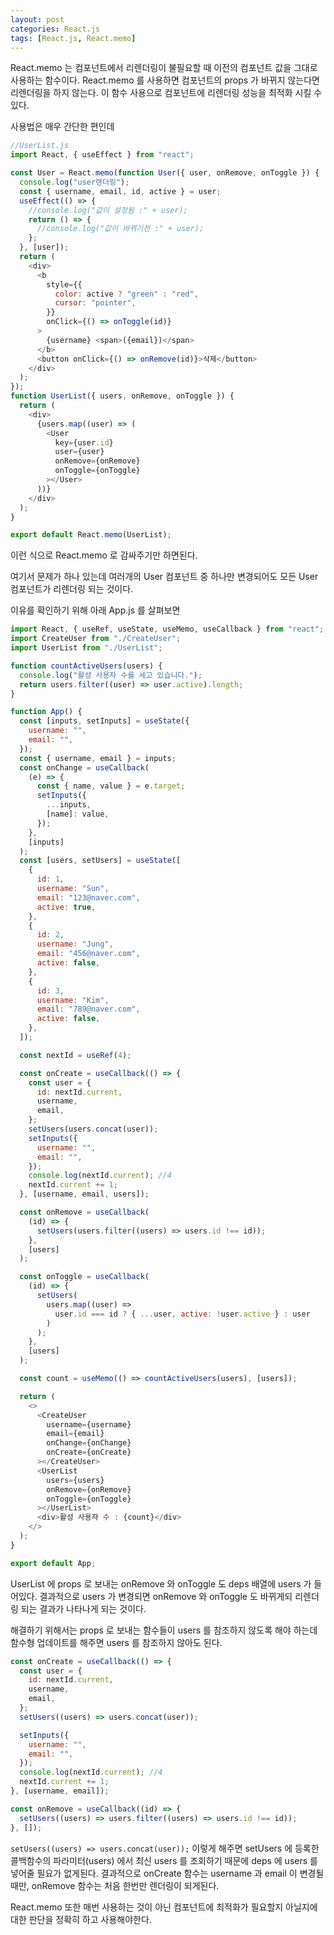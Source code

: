 ```yaml
---
layout: post
categories: React.js
tags: [React.js, React.memo]
---
```

React.memo 는 컴포넌트에서 리렌더링이 불필요할 때 이전의 컴포넌트 값을 그대로 사용하는 함수이다. React.memo 를 사용하면 컴포넌트의 props 가 바뀌지 않는다면 리렌더링을 하지 않는다. 이 함수 사용으로 컴포넌트에 리렌더링 성능을 최적화 시킬 수 있다.

사용법은 매우 간단한 편인데 

```javascript
//UserList.js
import React, { useEffect } from "react";

const User = React.memo(function User({ user, onRemove, onToggle }) {
  console.log("user렌더링");
  const { username, email, id, active } = user;
  useEffect(() => {
    //console.log("값이 설정됨 :" + user);
    return () => {
      //console.log("값이 바뀌기전 :" + user);
    };
  }, [user]);
  return (
    <div>
      <b
        style={{
          color: active ? "green" : "red",
          cursor: "pointer",
        }}
        onClick={() => onToggle(id)}
      >
        {username} <span>({email})</span>
      </b>
      <button onClick={() => onRemove(id)}>삭제</button>
    </div>
  );
});
function UserList({ users, onRemove, onToggle }) {
  return (
    <div>
      {users.map((user) => (
        <User
          key={user.id}
          user={user}
          onRemove={onRemove}
          onToggle={onToggle}
        ></User>
      ))}
    </div>
  );
}

export default React.memo(UserList);
```
이런 식으로 React.memo 로 감싸주기만 하면된다.

여기서 문제가 하나 있는데 여러개의 User 컴포넌트 중 하나만 변경되어도 모든 User 컴포넌트가 리렌더링 되는 것이다. 

이유를 확인하기 위해 아래 App.js 를 살펴보면 

```javascript
import React, { useRef, useState, useMemo, useCallback } from "react";
import CreateUser from "./CreateUser";
import UserList from "./UserList";

function countActiveUsers(users) {
  console.log("활성 사용자 수를 세고 있습니다.");
  return users.filter((user) => user.active).length;
}

function App() {
  const [inputs, setInputs] = useState({
    username: "",
    email: "",
  });
  const { username, email } = inputs;
  const onChange = useCallback(
    (e) => {
      const { name, value } = e.target;
      setInputs({
        ...inputs,
        [name]: value,
      });
    },
    [inputs]
  );
  const [users, setUsers] = useState([
    {
      id: 1,
      username: "Sun",
      email: "123@naver.com",
      active: true,
    },
    {
      id: 2,
      username: "Jung",
      email: "456@naver.com",
      active: false,
    },
    {
      id: 3,
      username: "Kim",
      email: "789@naver.com",
      active: false,
    },
  ]);

  const nextId = useRef(4);

  const onCreate = useCallback(() => {
    const user = {
      id: nextId.current,
      username,
      email,
    };
    setUsers(users.concat(user));
    setInputs({
      username: "",
      email: "",
    });
    console.log(nextId.current); //4
    nextId.current += 1;
  }, [username, email, users]);

  const onRemove = useCallback(
    (id) => {
      setUsers(users.filter((users) => users.id !== id));
    },
    [users]
  );

  const onToggle = useCallback(
    (id) => {
      setUsers(
        users.map((user) =>
          user.id === id ? { ...user, active: !user.active } : user
        )
      );
    },
    [users]
  );

  const count = useMemo(() => countActiveUsers(users), [users]);

  return (
    <>
      <CreateUser
        username={username}
        email={email}
        onChange={onChange}
        onCreate={onCreate}
      ></CreateUser>
      <UserList
        users={users}
        onRemove={onRemove}
        onToggle={onToggle}
      ></UserList>
      <div>활성 사용자 수 : {count}</div>
    </>
  );
}

export default App;
```

UserList 에 props 로 보내는 onRemove 와 onToggle 도 deps 배열에 users 가 들어있다. 결과적으로 users 가 변경되면 onRemove 와 onToggle 도 바뀌게되 리렌더링 되는 결과가 나타나게 되는 것이다.

해결하기 위해서는 props 로 보내는 함수들이 users 를 참조하지 않도록 해야 하는데 함수형 업데이트를 해주면 users 를 참조하지 않아도 된다.

```javascript
const onCreate = useCallback(() => {
  const user = {
    id: nextId.current,
    username,
    email,
  };
  setUsers((users) => users.concat(user));

  setInputs({
    username: "",
    email: "",
  });
  console.log(nextId.current); //4
  nextId.current += 1;
}, [username, email]);

const onRemove = useCallback((id) => {
  setUsers((users) => users.filter((users) => users.id !== id));
}, []);
```

`setUsers((users) => users.concat(user));` 이렇게 해주면 setUsers 에 등록한 콜백함수의 파라미터(users) 에서 최신 users 를 조회하기 때문에 deps 에 users 를 넣어줄 필요가 없게된다. 결과적으로 onCreate 함수는 username 과 email 이 변경될때만, onRemove 함수는 처음 한번만 렌더링이 되게된다.

React.memo 또한 매번 사용하는 것이 아닌 컴포넌트에 최적화가 필요할지 아닐지에 대한 판단을 정확히 하고 사용해야한다.